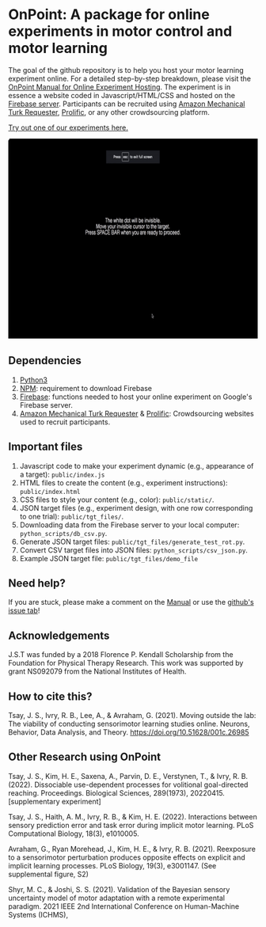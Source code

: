 # OnPoint: A package for online experiments in motor control and motor learning

The goal of the github repository is to help you host your motor learning experiment online. For a detailed step-by-step breakdown, please visit the [OnPoint Manual for Online Experiment Hosting](https://docs.google.com/document/d/1E5XzQU2dJw7m880P7VhmESPpUNQlEdMcf9fweHLtG0o/edit?usp=sharing). The experiment is in essence a website coded in Javascript/HTML/CSS and hosted on the [Firebase server](https://firebase.google.com/). Participants can be recruited using [Amazon Mechanical Turk Requester](https://requester.mturk.com/), [Prolific](https://www.prolific.co/), or any other crowdsourcing platform. 

[Try out one of our experiments here.](https://multiclamp-c2.web.app/) 

<img src="public/images/sampleOut.gif" width="720" height="404" />

## Dependencies

1. [Python3](https://www.python.org/downloads/) 
2. [NPM](https://www.npmjs.com/get-npm): requirement to download Firebase 
3. [Firebase](https://firebase.google.com/docs/cli): functions needed to host your online experiment on Google's Firebase server. 
4. [Amazon Mechanical Turk Requester](https://requester.mturk.com/) & [Prolific](https://www.prolific.co/): Crowdsourcing websites used to recruit participants. 

## Important files

1. Javascript code to make your experiment dynamic (e.g., appearance of a target): `public/index.js` 
2. HTML files to create the content (e.g., experiment instructions): `public/index.html` 
3. CSS files to style your content (e.g., color): `public/static/`.
4. JSON target files (e.g., experiment design, with one row corresponding to one trial): `public/tgt_files/`. 
5. Downloading data from the Firebase server to your local computer: `python_scripts/db_csv.py`. 
6. Generate JSON target files: `public/tgt_files/generate_test_rot.py`.
7. Convert CSV target files into JSON files: `python_scripts/csv_json.py`.
8. Example JSON target file: `public/tgt_files/demo_file`

## Need help?

If you are stuck, please make a comment on the [Manual](https://docs.google.com/document/d/1E5XzQU2dJw7m880P7VhmESPpUNQlEdMcf9fweHLtG0o/edit?usp=sharing) or use the [github's issue tab](https://github.com/alan-s-lee/Reaching_Exp_Online/issues)!

## Acknowledgements

J.S.T was funded by a 2018 Florence P. Kendall Scholarship from the Foundation for Physical Therapy Research. This work was supported by grant NS092079 from the National Institutes of Health. 

## How to cite this?

Tsay, J. S., Ivry, R. B., Lee, A., & Avraham, G. (2021). Moving outside the lab: The viability of conducting sensorimotor learning studies online. Neurons, Behavior, Data Analysis, and Theory. https://doi.org/10.51628/001c.26985

## Other Research using OnPoint

Tsay, J. S., Kim, H. E., Saxena, A., Parvin, D. E., Verstynen, T., & Ivry, R. B. (2022). Dissociable use-dependent processes for volitional goal-directed reaching. Proceedings. Biological Sciences, 289(1973), 20220415. [supplementary experiment]

Tsay, J. S., Haith, A. M., Ivry, R. B., & Kim, H. E. (2022). Interactions between sensory prediction error and task error during implicit motor learning. PLoS Computational Biology, 18(3), e1010005.

Avraham, G., Ryan Morehead, J., Kim, H. E., & Ivry, R. B. (2021). Reexposure to a sensorimotor perturbation produces opposite effects on explicit and implicit learning processes. PLoS Biology, 19(3), e3001147. (See supplemental figure, S2)

Shyr, M. C., & Joshi, S. S. (2021). Validation of the Bayesian sensory uncertainty model of motor adaptation with a remote experimental paradigm. 2021 IEEE 2nd International Conference on Human-Machine Systems (ICHMS), 



